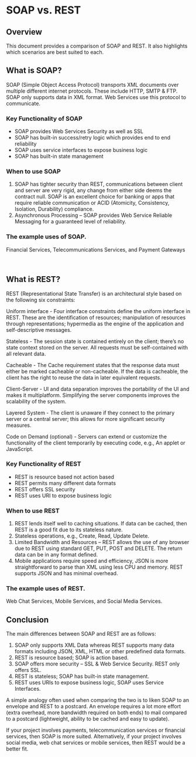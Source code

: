 ﻿# SOAP vs. REST

## Overview

This document provides a comparison of SOAP and REST. It also highlights which scenarios are best suited to each.

## What is SOAP?

SOAP (Simple Object Access Protocol) transports XML documents over multiple different internet protocols. These include HTTP, SMTP & FTP. SOAP only supports data in XML format. Web Services use this protocol to communicate.

### Key Functionality of SOAP

 - SOAP provides Web Services Security as well as SSL
 - SOAP has built-in success/retry logic which provides end to end reliability
 - SOAP uses service interfaces to expose business logic
 - SOAP has built-in state management

### When to use SOAP

 1. SOAP has tighter security than REST, communications between client and server are very rigid, any change from either side deems the contract null. SOAP is an excellent choice for banking or apps that require reliable communication or ACID (Atomicity, Consistency, Isolation, Durability) compliance.
 2. Asynchronous Processing – SOAP provides Web Service Reliable Messaging for a guaranteed level of reliability.

### The example uses of SOAP.

Financial Services, Telecommunications Services, and Payment Gateways

 
## What is REST?

REST (Representational State Transfer) is an architectural style based on the following six constraints:

Uniform interface - Four interface constraints define the uniform interface in REST. These are the identification of resources; manipulation of resources through representations; hypermedia as the engine of the application and self-descriptive messages.

Stateless - The session state is contained entirely on the client; there’s no state context stored on the server. All requests must be self-contained with all relevant data.

Cacheable - The Cache requirement states that the response data must either be marked cacheable or non-cacheable. If the data is cacheable, the client has the right to reuse the data in later equivalent requests.

Client-Server - UI and data separation improves the portability of the UI and makes it multiplatform. Simplifying the server components improves the scalability of the system.

Layered System - The client is unaware if they connect to the primary server or a central server; this allows for more significant security measures.

Code on Demand (optional) - Servers can extend or customize the functionality of the client temporarily by executing code, e.g., An applet or JavaScript.

### Key Functionality of REST

 - REST is resource based not action based
 - REST permits many different data formats
 - REST offers SSL security
 - REST uses URI to expose business logic

### When to use REST

1. REST lends itself well to caching situations. If data can be cached, then REST is a good fit due to its stateless nature.
2. Stateless operations, e.g., Create, Read, Update Delete.
3. Limited Bandwidth and Resources – REST allows the use of any browser due to REST using standard GET, PUT, POST and DELETE. The return data can be in any format defined.
4. Mobile applications require speed and efficiency, JSON is more straightforward to parse than XML using less CPU and memory. REST supports JSON and has minimal overhead.

### The example uses of REST.

Web Chat Services, Mobile Services, and Social Media Services.

## Conclusion

The main differences between SOAP and REST are as follows:

1. SOAP only supports XML Data whereas REST supports many data formats including JSON, XML, HTML or other predefined data formats.
2. REST is resource based; SOAP is action based.
3. SOAP offers more security – SSL & Web Service Security. REST only offers SSL.
4. REST is stateless; SOAP has built-in state management.
5. REST uses URIs to expose business logic, SOAP uses Service Interfaces.

A simple analogy often used when comparing the two is to liken SOAP to an envelope and REST to a postcard. An envelope requires a lot more effort (extra overhead, more bandwidth required on both ends) to mail compared to a postcard (lightweight, ability to be cached and easy to update).

If your project involves payments, telecommunication services or financial services, then SOAP is more suited. Alternatively, if your project involves social media, web chat services or mobile services, then REST would be a better fit.

